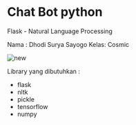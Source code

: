 # Chat Bot python 
Flask - Natural Language Processing

Nama : Dhodi Surya Sayogo
Kelas: Cosmic

![new](https://user-images.githubusercontent.com/88158913/193270177-e6fbf415-7fa3-42c0-be7f-2c3d89319125.png)


Library yang dibutuhkan :
- flask
- nltk
- pickle
- tensorflow
- numpy
